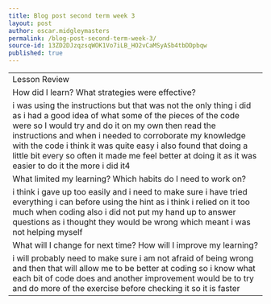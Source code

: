 ```yaml
---
title: Blog post second term week 3
layout: post
author: oscar.midgleymasters
permalink: /blog-post-second-term-week-3/
source-id: 13ZD2DJzqzsqWOK1Vo7iLB_HO2vCaMSyASb4tbDDpbqw
published: true
---
```

<table>
  <tr>
    <td>Lesson Review</td>
  </tr>
  <tr>
    <td>How did I learn? What strategies were effective? </td>
  </tr>
  <tr>
    <td>i was using the instructions but that was not the only thing i did as i had a good idea of what some of the pieces of the code were so I would try and do it on my own then read the instructions and when i needed to corroborate my knowledge with the code i think it was quite easy i also found that doing a little bit every so often it made me feel better at doing it as it was easier to do it the more i did it4</td>
  </tr>
  <tr>
    <td>What limited my learning? Which habits do I need to work on? </td>
  </tr>
  <tr>
    <td>i think i gave up too easily and i need to make sure i have tried everything i can before using the hint as i think i relied on it too much when coding also i did not put my hand up to answer questions as i thought they would be wrong which meant i was not helping myself </td>
  </tr>
  <tr>
    <td>What will I change for next time? How will I improve my learning?</td>
  </tr>
  <tr>
    <td>i will probably need to make sure i am not afraid of being wrong and then that will allow me to be better at coding so i know what each bit of code does and another improvement would be to try and do more of the exercise before checking it so it is faster </td>
  </tr>
</table>


